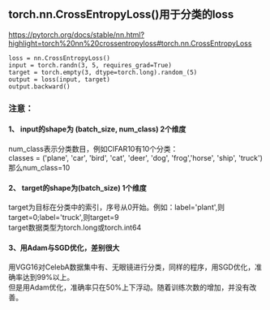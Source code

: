 ## torch.nn.CrossEntropyLoss()用于分类的loss  
https://pytorch.org/docs/stable/nn.html?highlight=torch%20nn%20crossentropyloss#torch.nn.CrossEntropyLoss  

    loss = nn.CrossEntropyLoss()  
    input = torch.randn(3, 5, requires_grad=True)  
    target = torch.empty(3, dtype=torch.long).random_(5)  
    output = loss(input, target)  
    output.backward()  
### 注意：
#### 1、 input的shape为 (batch_size, num_class) 2个维度     
num_class表示分类数目，例如CIFAR10有10个分类：    
classes = ('plane', 'car', 'bird', 'cat', 'deer', 'dog', 'frog','horse', 'ship', 'truck')  
那么num_class=10  
#### 2、 target的shape为(batch_size)  1个维度   
target为目标在分类中的索引，序号从0开始。例如：label='plant',则target=0;label='truck',则target=9  
target数据类型为torch.long或torch.int64  
#### 3、用Adam与SGD优化，差别很大
用VGG16对CelebA数据集中有、无眼镜进行分类，同样的程序，用SGD优化，准确率达到99%以上。    
但是用Adam优化，准确率只在50%上下浮动。随着训练次数的增加，并没有改善。  
